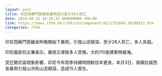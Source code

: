 ```yaml
---
layout: post
title: 印尼西蘇門答臘省暴雨成災至少28人死亡
date: 2024-05-12 16:26:33.000000000 +08:00
link: https://news.rthk.hk/rthk/ch/component/k2/1752849-20240512.htm
categories: rthk
---
```


印尼西蘇門答臘省昨晚開始下暴雨，引發山泥傾瀉，至少28人死亡，多人失蹤。

印尼國家抗災署表示，暴雨又導致多人受傷，大約110座建築物被淹。

受厄爾尼諾現象影響，印尼今年雨季持續時間較往年更長，本月3日，南蘇拉威西省暴雨引發山洪和山泥傾瀉，造成15人喪生。
